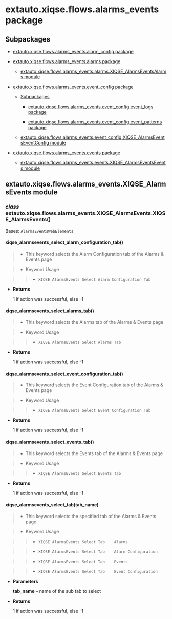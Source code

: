 # extauto.xiqse.flows.alarms_events package

## Subpackages


* [extauto.xiqse.flows.alarms_events.alarm_config package](flows.alarms_events.alarm_config.md)


* [extauto.xiqse.flows.alarms_events.alarms package](flows.alarms_events.alarms.md)


    * [extauto.xiqse.flows.alarms_events.alarms.XIQSE_AlarmsEventsAlarms module](flows.alarms_events.alarms.md#module-extauto.xiqse.flows.alarms_events.alarms.XIQSE_AlarmsEventsAlarms)


* [extauto.xiqse.flows.alarms_events.event_config package](flows.alarms_events.event_config.md)


    * [Subpackages](flows.alarms_events.event_config.md#subpackages)


        * [extauto.xiqse.flows.alarms_events.event_config.event_logs package](flows.alarms_events.event_config.event_logs.md)


        * [extauto.xiqse.flows.alarms_events.event_config.event_patterns package](flows.alarms_events.event_config.event_patterns.md)


    * [extauto.xiqse.flows.alarms_events.event_config.XIQSE_AlarmsEventsEventConfig module](flows.alarms_events.event_config.md#module-extauto.xiqse.flows.alarms_events.event_config.XIQSE_AlarmsEventsEventConfig)


* [extauto.xiqse.flows.alarms_events.events package](flows.alarms_events.events.md)


    * [extauto.xiqse.flows.alarms_events.events.XIQSE_AlarmsEventsEvents module](flows.alarms_events.events.md#module-extauto.xiqse.flows.alarms_events.events.XIQSE_AlarmsEventsEvents)


## extauto.xiqse.flows.alarms_events.XIQSE_AlarmsEvents module


### _class_ extauto.xiqse.flows.alarms_events.XIQSE_AlarmsEvents.XIQSE_AlarmsEvents()
Bases: `AlarmsEventsWebElements`


#### xiqse_alarmsevents_select_alarm_configuration_tab()
> 
> * This keyword selects the Alarm Configuration tab of the Alarms & Events page


> * Keyword Usage

> > 
> > * `XIQSE AlarmsEvents Select Alarm Configuration Tab`


* **Returns**

    1 if action was successful, else -1



#### xiqse_alarmsevents_select_alarms_tab()
> 
> * This keyword selects the Alarms tab of the Alarms & Events page


> * Keyword Usage

> > 
> > * `XIQSE AlarmsEvents Select Alarms Tab`


* **Returns**

    1 if action was successful, else -1



#### xiqse_alarmsevents_select_event_configuration_tab()
> 
> * This keyword selects the Event Configuration tab of the Alarms & Events page


> * Keyword Usage

> > 
> > * `XIQSE AlarmsEvents Select Event Configuration Tab`


* **Returns**

    1 if action was successful, else -1



#### xiqse_alarmsevents_select_events_tab()
> 
> * This keyword selects the Events tab of the Alarms & Events page


> * Keyword Usage

> > 
> > * `XIQSE AlarmsEvents Select Events Tab`


* **Returns**

    1 if action was successful, else -1



#### xiqse_alarmsevents_select_tab(tab_name)
> 
> * This keyword selects the specified tab of the Alarms & Events page


> * Keyword Usage

> > 
> > * `XIQSE AlarmsEvents Select Tab    Alarms`


> > * `XIQSE AlarmsEvents Select Tab    Alarm Configuration`


> > * `XIQSE AlarmsEvents Select Tab    Events`


> > * `XIQSE AlarmsEvents Select Tab    Event Configuration`


* **Parameters**

    **tab_name** – name of the sub tab to select



* **Returns**

    1 if action was successful, else -1
